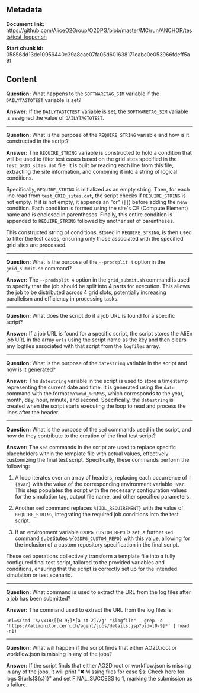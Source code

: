 ## Metadata

**Document link:** https://github.com/AliceO2Group/O2DPG/blob/master/MC/run/ANCHOR/tests/test_looper.sh

**Start chunk id:** 05856dd13dc10959440c39a8cae07fa05d601638171eabc0e053966fdeff5a9f

## Content

**Question:** What happens to the `SOFTWARETAG_SIM` variable if the `DAILYTAGTOTEST` variable is set?

**Answer:** If the `DAILYTAGTOTEST` variable is set, the `SOFTWARETAG_SIM` variable is assigned the value of `DAILYTAGTOTEST`.

---

**Question:** What is the purpose of the `REQUIRE_STRING` variable and how is it constructed in the script?

**Answer:** The `REQUIRE_STRING` variable is constructed to hold a condition that will be used to filter test cases based on the grid sites specified in the `test_GRID_sites.dat` file. It is built by reading each line from this file, extracting the site information, and combining it into a string of logical conditions.

Specifically, `REQUIRE_STRING` is initialized as an empty string. Then, for each line read from `test_GRID_sites.dat`, the script checks if `REQUIRE_STRING` is not empty. If it is not empty, it appends an "or" (`||`) before adding the new condition. Each condition is formed using the site's CE (Compute Element) name and is enclosed in parentheses. Finally, this entire condition is appended to `REQUIRE_STRING` followed by another set of parentheses.

This constructed string of conditions, stored in `REQUIRE_STRING`, is then used to filter the test cases, ensuring only those associated with the specified grid sites are processed.

---

**Question:** What is the purpose of the `--prodsplit 4` option in the `grid_submit.sh` command?

**Answer:** The `--prodsplit 4` option in the `grid_submit.sh` command is used to specify that the job should be split into 4 parts for execution. This allows the job to be distributed across 4 grid slots, potentially increasing parallelism and efficiency in processing tasks.

---

**Question:** What does the script do if a job URL is found for a specific script?

**Answer:** If a job URL is found for a specific script, the script stores the AliEn job URL in the array `urls` using the script name as the key and then clears any logfiles associated with that script from the `logfiles` array.

---

**Question:** What is the purpose of the `datestring` variable in the script and how is it generated?

**Answer:** The `datestring` variable in the script is used to store a timestamp representing the current date and time. It is generated using the `date` command with the format `%Y%m%d_%H%M%S`, which corresponds to the year, month, day, hour, minute, and second. Specifically, the `datestring` is created when the script starts executing the loop to read and process the lines after the header.

---

**Question:** What is the purpose of the `sed` commands used in the script, and how do they contribute to the creation of the final test script?

**Answer:** The `sed` commands in the script are used to replace specific placeholders within the template file with actual values, effectively customizing the final test script. Specifically, these commands perform the following:

1. A loop iterates over an array of headers, replacing each occurrence of `|{$var}` with the value of the corresponding environment variable `!var`. This step populates the script with the necessary configuration values for the simulation tag, output file name, and other specified parameters.

2. Another `sed` command replaces `%{JDL_REQUIREMENT}` with the value of `REQUIRE_STRING`, integrating the required job conditions into the test script.

3. If an environment variable `O2DPG_CUSTOM_REPO` is set, a further `sed` command substitutes `%{O2DPG_CUSTOM_REPO}` with this value, allowing for the inclusion of a custom repository specification in the final script.

These `sed` operations collectively transform a template file into a fully configured final test script, tailored to the provided variables and conditions, ensuring that the script is correctly set up for the intended simulation or test scenario.

---

**Question:** What command is used to extract the URL from the log files after a job has been submitted?

**Answer:** The command used to extract the URL from the log files is:

```
url=$(sed 's/\x1B\[[0-9;]*[a-zA-Z]//g' "$logfile" | grep -o 'https://alimonitor.cern.ch/agent/jobs/details.jsp?pid=[0-9]*' | head -n1)
```

---

**Question:** What will happen if the script finds that either AO2D.root or workflow.json is missing in any of the jobs?

**Answer:** If the script finds that either AO2D.root or workflow.json is missing in any of the jobs, it will print "❌ Missing files for case $s: Check here for logs ${urls[${s}]}" and set FINAL_SUCCESS to 1, marking the submission as a failure.